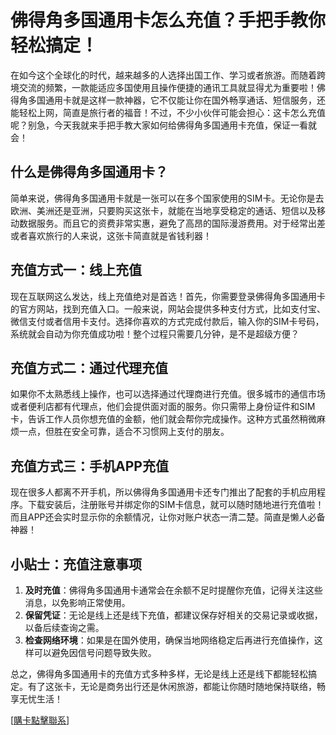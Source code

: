 # 佛得角多国通用卡怎么充值？手把手教你轻松搞定！

在如今这个全球化的时代，越来越多的人选择出国工作、学习或者旅游。而随着跨境交流的频繁，一款能适应多国使用且操作便捷的通讯工具就显得尤为重要啦！佛得角多国通用卡就是这样一款神器，它不仅能让你在国外畅享通话、短信服务，还能轻松上网，简直是旅行者的福音！不过，不少小伙伴可能会担心：这卡怎么充值呢？别急，今天我就来手把手教大家如何给佛得角多国通用卡充值，保证一看就会！

## 什么是佛得角多国通用卡？

简单来说，佛得角多国通用卡就是一张可以在多个国家使用的SIM卡。无论你是去欧洲、美洲还是亚洲，只要购买这张卡，就能在当地享受稳定的通话、短信以及移动数据服务。而且它的资费非常实惠，避免了高昂的国际漫游费用。对于经常出差或者喜欢旅行的人来说，这张卡简直就是省钱利器！

## 充值方式一：线上充值

现在互联网这么发达，线上充值绝对是首选！首先，你需要登录佛得角多国通用卡的官方网站，找到充值入口。一般来说，网站会提供多种支付方式，比如支付宝、微信支付或者信用卡支付。选择你喜欢的方式完成付款后，输入你的SIM卡号码，系统就会自动为你充值成功啦！整个过程只需要几分钟，是不是超级方便？

## 充值方式二：通过代理充值

如果你不太熟悉线上操作，也可以选择通过代理商进行充值。很多城市的通信市场或者便利店都有代理点，他们会提供面对面的服务。你只需带上身份证件和SIM卡，告诉工作人员你想充值的金额，他们就会帮你完成操作。这种方式虽然稍微麻烦一点，但胜在安全可靠，适合不习惯网上支付的朋友。

## 充值方式三：手机APP充值

现在很多人都离不开手机，所以佛得角多国通用卡还专门推出了配套的手机应用程序。下载安装后，注册账号并绑定你的SIM卡信息，就可以随时随地进行充值啦！而且APP还会实时显示你的余额情况，让你对账户状态一清二楚。简直是懒人必备神器！

## 小贴士：充值注意事项

1. **及时充值**：佛得角多国通用卡通常会在余额不足时提醒你充值，记得关注这些消息，以免影响正常使用。
2. **保留凭证**：无论是线上还是线下充值，都建议保存好相关的交易记录或收据，以备后续查询之需。
3. **检查网络环境**：如果是在国外使用，确保当地网络稳定后再进行充值操作，这样可以避免因信号问题导致失败。

总之，佛得角多国通用卡的充值方式多种多样，无论是线上还是线下都能轻松搞定。有了这张卡，无论是商务出行还是休闲旅游，都能让你随时随地保持联络，畅享无忧生活！

[[購卡點擊聯系](https://t.me/s/esim1088)]